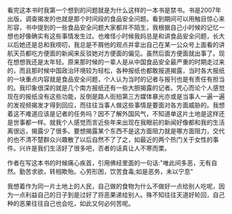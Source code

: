 看完这本书时我第一个想到的问题就是为什么这样的一本书是禁书。书是2007年出版，调查揭发的也就是那个时间段的食品安全问题。看到期间可以用触目惊心来形容，书中提到的一些食品安全问题大家都并不陌生，我根据自己小时候的记忆一想也好像确实有这些事情发生过。也难怪小时候我妈总是和讲食品安全问题，长大以后她还是总和我唠叨，我总是不屑他的观点并拿出自己在某一公众号上面看的讲航天员都吃方便面的新闻来反驳她对方便面的偏见。虽然后面方便面就出事了。现在想想我还是太年轻。原来那时候的一辈人是从中国食品安全最严重的时期走过来的，而且那时候中国政治环境较为轻松，各种报纸也都敢报道揭露，当时各大报纸的一块重点内容就是食品安全问题，个人认为当时的记者与报刊也是有责任有担当的。我印象很深的就是几个南方报纸还有一些大胆揭露的记者。凭心而论个人感觉现在的报纸没有这些功能，反倒是路人街拍第三方媒体暴光亦或是当事人一遍一遍的发视频揭发才得到回应，而往往当事人做这些事情是要面对各方面威胁的。我想着这不难道应该是记者的任务吗？因不了解外国风气，不知道单这片土地是这样还是世事都一样。就我个人感觉而言近些年来出现在我眼前的新闻好像都和我的生活离很远，揭露少了很多。要想揭露某个东西不是这方面阻力就是哪方面阻力，交代的也不清不楚群众兴趣散了以后自然不了了之，如最近的两个热门关于女性的事件。兴许是我们生活好了很多吧，否者的话真让人不寒而栗。

作者在写这本书的时候痛心疾首，引用佛经里面的一句话:"唯此间多恶，无有自然。勤苦求欲，转相欺殆。心劳形困，饮苦食毒;如是恶务，未以宁息"

我想着作为同一片土地上的人民，自己做的食物为什么不做好一点给别人吃呢，因为一点利益自己的日子到是过好了将恶果递给别人。殊不知往往天道好轮回，自己种的恶果往往自己也会吃，如此又何必何苦呢。
